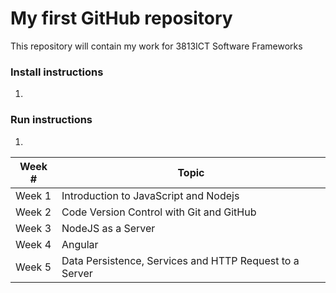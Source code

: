 # My first GitHub repository

This repository will contain my work for 3813ICT Software Frameworks

### Install instructions

1. 

### Run instructions

1. 

| Week # | Topic                                                   |
|--------|---------------------------------------------------------|
| Week 1 | Introduction to JavaScript and Nodejs                   |
| Week 2 | Code Version Control with Git and GitHub                |
| Week 3 | NodeJS as a Server                                      |
| Week 4 | Angular                                                 |
| Week 5 | Data Persistence, Services and HTTP Request to a Server |
